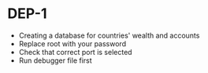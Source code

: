 # DEP-1
- Creating a database for countries' wealth and accounts
- Replace root with your password
- Check that correct port is selected
- Run debugger file first

